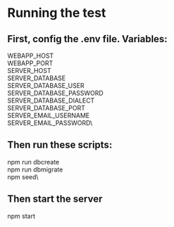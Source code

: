 # Running the test
## First, config the .env file. Variables:
WEBAPP_HOST\
WEBAPP_PORT\
SERVER_HOST\
SERVER_DATABASE\
SERVER_DATABASE_USER\
SERVER_DATABASE_PASSWORD\
SERVER_DATABASE_DIALECT\
SERVER_DATABASE_PORT\
SERVER_EMAIL_USERNAME\
SERVER_EMAIL_PASSWORD\

## Then run these scripts:
npm run dbcreate\
npm run dbmigrate\
npm seed\

## Then start the server
npm start